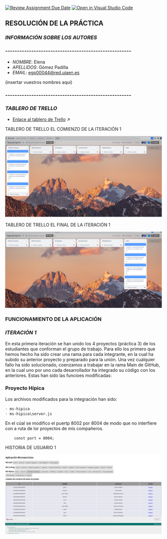 [![Review Assignment Due Date](https://classroom.github.com/assets/deadline-readme-button-24ddc0f5d75046c5622901739e7c5dd533143b0c8e959d652212380cedb1ea36.svg)](https://classroom.github.com/a/hCaQWL7N)
[![Open in Visual Studio Code](https://classroom.github.com/assets/open-in-vscode-718a45dd9cf7e7f842a935f5ebbe5719a5e09af4491e668f4dbf3b35d5cca122.svg)](https://classroom.github.com/online_ide?assignment_repo_id=10906677&assignment_repo_type=AssignmentRepo)


## RESOLUCIÓN DE LA PRÁCTICA

### *INFORMACIÓN SOBRE LOS AUTORES*
### -----------------------------------------------------
* *NOMBRE*: Elena
* *APELLIDOS*: Gómez Padilla
* *EMAIL*: egp00044@red.ujaen.es

(insertar vuestros nombres aqui)

### -----------------------------------------------------
###  *TABLERO DE TRELLO*
* [Enlace al tablero de Trello](https://trello.com/b/c2oGGDcT/desarrollo-%C3%A1gil-pr4) ↗️

TABLERO DE TRELLO EL COMIENZO DE LA ITERACIÓN 1

![Tablero de inicio de la Iteracion 1 ](./assets/img/Tablero_trello_Iteracion_1_Inicio.png)

TABLERO DE TRELLO EL FINAL DE LA ITERACIÓN 1

![Tablero final de la Iteracion 1 ](./assets/img/Tablero_trello_Iteracion_1_Final.png)


###  FUNCIONAMIENTO DE LA APLICACIÓN

###  *ITERACIÓN 1*

En esta primera iteración se han unido los 4 proyectos (práctica 3) 
de los estudiantes que conforman el grupo de trabajo. Para ello los primero
que hemos hecho ha sido crear una rama para cada integrante, en la cual ha subido
su anterior proyecto y preparado para la unión. Una vez cualquier fallo ha sido
solucionado, coenzamos a trabajar en la rama Main de GitHub, en la cual uno por uno
cada desarrollador ha integrado su código con los anteriores.
Estas han sido las funcioes modificadas: 

### Proyecto Hípica
Los archivos modificados para la integración han sido: 
```
· ms-hipica
· ms-hipica\server.js
```
En el cúal se modifico el puertp 8002 por 8004 de modo que no interfiere con a
ruta de lor proyectos de mis compañeros.
```
    const port = 8004;
```
HISTORIA DE USUARIO 1

![Resultado de la HU 1](./assets/img/Historia_de_Usuario_1.png)

